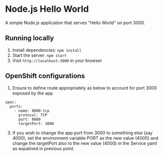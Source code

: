 # Node.js Hello World

A simple Node.js application that serves "Hello World" on port 3000.

## Running locally

1. Install dependencies: `npm install`
2. Start the server: `npm start`
3. Visit `http://localhost:3000` in your browser

## OpenShift configurations

1. Ensure to define route appropriately as below to account for port 3000 exposed by the app
```
spec:
  ports:
    - name: 8080-tcp
      protocol: TCP
      port: 8080
      targetPort: 3000
```
3. If you wish to change the app port from 3000 to something else (say 4000), set the environment variable PORT as the new value (4000) and change the targetPort also to the new value (4000) in the Service yaml as expalined in previous point.
